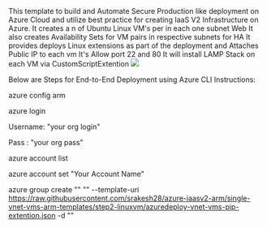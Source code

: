 <html>
<h>
This template to build and Automate Secure Production like deployment on Azure Cloud and utilize best practice for creating IaaS V2 Infrastructure on Azure.
</h>
It creates a n of Ubuntu Linux VM's per in each one subnet Web
It also creates  Availability Sets for VM pairs in respective subnets for HA
It provides deploys Linux extensions as part of the deployment and Attaches Public IP to each vm
It's Allow port 22 and 80
It will install LAMP Stack on each VM via CustomScriptExtention



<a href="https://portal.azure.com/#create/Microsoft.Template/uri/https%3A%2F%2Fraw.githubusercontent.com%2Fsrakesh28%2Fdemo-working%2Fsingle-vnet-vms-arm-templates%2Fstep2-linuxvm%2Fazuredeploy-vnet-vms-pip-extention.json" target="_blank">
    <img src="http://azuredeploy.net/deploybutton.png"/>
</a>

Below are Steps for End-to-End Deployment using  Azure CLI Instructions:

azure config arm

azure login

Username: "your org login"

Pass : "your org pass"

azure account list

azure account set "Your Account Name"


azure group create "<resourcergoup name>" "<location>" --template-uri  https://raw.githubusercontent.com/srakesh28/azure-iaasv2-arm/single-vnet-vms-arm-templates/step2-linuxvm/azuredeploy-vnet-vms-pip-extention.json -d "<deploymentname>"


</html>
